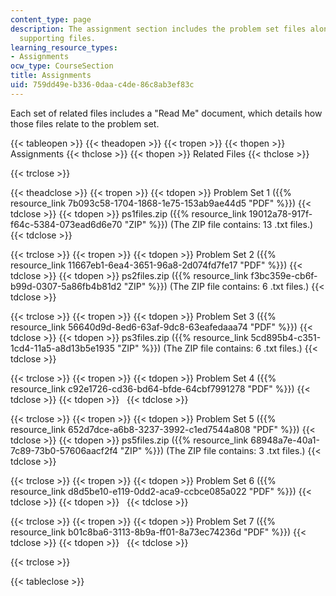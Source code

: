 ```yaml
---
content_type: page
description: The assignment section includes the problem set files along with their
  supporting files.
learning_resource_types:
- Assignments
ocw_type: CourseSection
title: Assignments
uid: 759dd49e-b336-0daa-c4de-86c8ab3ef83c
---
```


Each set of related files includes a "Read Me" document, which details how those files relate to the problem set.

{{< tableopen >}}
{{< theadopen >}}
{{< tropen >}}
{{< thopen >}}
Assignments
{{< thclose >}}
{{< thopen >}}
Related Files
{{< thclose >}}

{{< trclose >}}

{{< theadclose >}}
{{< tropen >}}
{{< tdopen >}}
Problem Set 1 ({{% resource_link 7b093c58-1704-1868-1e75-153ab9ae44d5 "PDF" %}})
{{< tdclose >}}
{{< tdopen >}}
ps1files.zip ({{% resource_link 19012a78-917f-f64c-5384-073ead6d6e70 "ZIP" %}}) (The ZIP file contains: 13 .txt files.)
{{< tdclose >}}

{{< trclose >}}
{{< tropen >}}
{{< tdopen >}}
Problem Set 2 ({{% resource_link 11667eb1-6ea4-3651-96a8-2d074fd7fe17 "PDF" %}})
{{< tdclose >}}
{{< tdopen >}}
ps2files.zip ({{% resource_link f3bc359e-cb6f-b99d-0307-5a86fb4b81d2 "ZIP" %}}) (The ZIP file contains: 6 .txt files.)
{{< tdclose >}}

{{< trclose >}}
{{< tropen >}}
{{< tdopen >}}
Problem Set 3 ({{% resource_link 56640d9d-8ed6-63af-9dc8-63eafedaaa74 "PDF" %}})
{{< tdclose >}}
{{< tdopen >}}
ps3files.zip ({{% resource_link 5cd895b4-c351-1cd4-11a5-a8d13b5e1935 "ZIP" %}}) (The ZIP file contains: 6 .txt files.)
{{< tdclose >}}

{{< trclose >}}
{{< tropen >}}
{{< tdopen >}}
Problem Set 4 ({{% resource_link c92e1726-cd36-bd64-bfde-64cbf7991278 "PDF" %}})
{{< tdclose >}}
{{< tdopen >}}
 
{{< tdclose >}}

{{< trclose >}}
{{< tropen >}}
{{< tdopen >}}
Problem Set 5 ({{% resource_link 652d7dce-a6b8-3237-3992-c1ed7544a808 "PDF" %}})
{{< tdclose >}}
{{< tdopen >}}
ps5files.zip ({{% resource_link 68948a7e-40a1-7c89-73b0-57606aacf2f4 "ZIP" %}}) (The ZIP file contains: 3 .txt files.)
{{< tdclose >}}

{{< trclose >}}
{{< tropen >}}
{{< tdopen >}}
Problem Set 6 ({{% resource_link d8d5be10-e119-0dd2-aca9-ccbce085a022 "PDF" %}})
{{< tdclose >}}
{{< tdopen >}}
 
{{< tdclose >}}

{{< trclose >}}
{{< tropen >}}
{{< tdopen >}}
Problem Set 7 ({{% resource_link b01c8ba6-3113-8b9a-ff01-8a73ec74236d "PDF" %}})
{{< tdclose >}}
{{< tdopen >}}
 
{{< tdclose >}}

{{< trclose >}}

{{< tableclose >}}